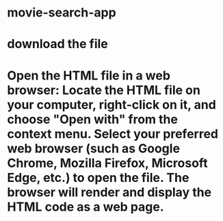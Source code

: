 # movie-search-app
# download the file 
# Open the HTML file in a web browser: Locate the HTML file on your computer, right-click on it, and choose "Open with" from the context menu. Select your preferred web browser (such as Google Chrome, Mozilla Firefox, Microsoft Edge, etc.) to open the file. The browser will render and display the HTML code as a web page.
